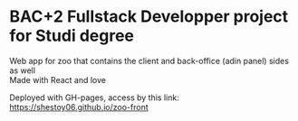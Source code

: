 # BAC+2 Fullstack Developper project for Studi degree

Web app for zoo that contains the client and back-office (adin panel) sides as well <br>
Made with React and love

Deployed with GH-pages, access by this link: https://shestoy06.github.io/zoo-front


